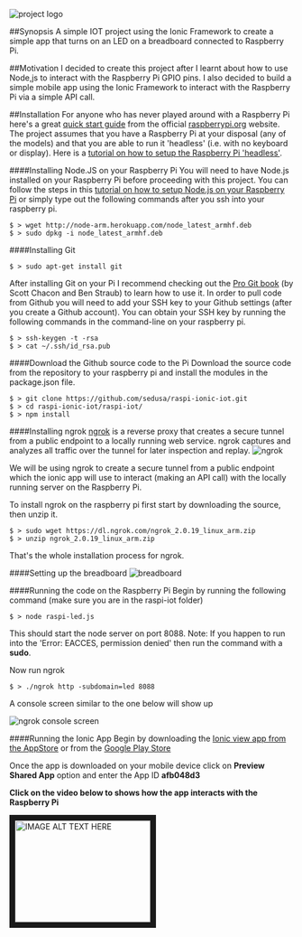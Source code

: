 ![project logo](http://res.cloudinary.com/drsedusa/image/upload/v1441593295/raspi-ionic-logo_me1nju.png)

##Synopsis
A simple IOT project using the Ionic Framework to create a simple app that turns on an LED on a breadboard connected to Raspberry Pi.

##Motivation
I decided to create this project after I learnt about how to use Node,js to interact with the Raspberry Pi GPIO pins.  I also decided to build a simple mobile app using the Ionic Framework to interact with the Raspberry Pi via a simple API call.

##Installation
For anyone who has never played around with a Raspberry Pi here's a great <a href="https://www.raspberrypi.org/wp-content/uploads/2012/04/quick-start-guide-v2_1.pdf" target="_blank">quick start guide</a> from the official <a href="https://www.raspberrypi.org/" target="_blank">raspberrypi.org</a> website.
The project assumes that you have a Raspberry Pi at your disposal (any of the models) and that you are able to run it 'headless' (i.e. with no keyboard or display).  Here is a <a href="https://www.raspberrypi.org/forums/viewtopic.php?f=91&t=74176" target="_blank">tutorial on how to setup the Raspberry Pi 'headless'</a>.

####Installing Node.JS on your Raspberry Pi
You will need to have Node.js installed on your Raspberry Pi before proceeding with this project.  You can follow the steps in this <a href="http://weworkweplay.com/play/raspberry-pi-nodejs/" target="_blank">tutorial on how to setup Node.js on your Raspberry Pi</a> or simply type out the following commands after you ssh into your raspberry pi.
```
$ > wget http://node-arm.herokuapp.com/node_latest_armhf.deb
$ > sudo dpkg -i node_latest_armhf.deb
```

####Installing Git
```
$ > sudo apt-get install git
```
After installing Git on your Pi I recommend checking out the <a href="http://git-scm.com/book/en/v2" target="_blank">Pro Git book</a> (by Scott Chacon and Ben Straub) to learn how to use it.
In order to pull code from Github you will need to add your SSH key to your Github settings (after you create a Github account).  You can obtain your SSH key by running the following commands in the command-line on your raspberry pi.
```
$ > ssh-keygen -t -rsa  
$ > cat ~/.ssh/id_rsa.pub
```

####Download the Github source code to the Pi
Download the source code from the repository to your raspberry pi and install the modules in the package.json file.
```
$ > git clone https://github.com/sedusa/raspi-ionic-iot.git
$ > cd raspi-ionic-iot/raspi-iot/
$ > npm install 
```

####Installing ngrok
<a href="https://ngrok.com/" traget="_blank">ngrok</a> is a reverse proxy that creates a secure tunnel from a public endpoint to a locally running web service. ngrok captures and analyzes all traffic over the tunnel for later inspection and replay.
![ngrok](http://res.cloudinary.com/drsedusa/image/upload/v1441640018/ngrok_tdkroh.png)

We will be using ngrok to create a secure tunnel from a public endpoint which the ionic app will use to interact (making an API call) with the locally running server on the Raspberry Pi.

To install ngrok on the raspberry pi first start by downloading the source, then unzip it.
```
$ > sudo wget https://dl.ngrok.com/ngrok_2.0.19_linux_arm.zip
$ > unzip ngrok_2.0.19_linux_arm.zip
```
That's the whole installation process for ngrok.

####Setting up the breadboard
![breadboard](http://res.cloudinary.com/drsedusa/image/upload/v1441678222/breadboard_hu1alv.png)

####Running the code on the Raspberry Pi
Begin by running the following command (make sure you are in the raspi-iot folder)
```
$ > node raspi-led.js
```
This should start the node server on port 8088.  Note: If you happen to run into the 'Error: EACCES, permission denied' then run the command with a **sudo**.

Now run ngrok
```
$ > ./ngrok http -subdomain=led 8088
```
A console screen similar to the one below will show up

![ngrok console screen](http://res.cloudinary.com/drsedusa/image/upload/v1441679765/ngrok-screen_pndgss.png)

####Running the Ionic App
Begin by downloading the <a href="https://itunes.apple.com/us/app/ionic-view/id849930087?mt=8" target="_blank">Ionic view app from the AppStore</a> or from the <a href="https://play.google.com/store/apps/details?id=com.ionic.viewapp&hl=en" target="_blank">Google Play Store</a>

Once the app is downloaded on your mobile device click on **Preview Shared App** option and enter the App ID **afb048d3**


**Click on the video below to shows how the app interacts with the Raspberry Pi**

<a href="http://www.youtube.com/watch?feature=player_embedded&v=9yw8BysEuNY
" target="_blank"><img src="http://img.youtube.com/vi/9yw8BysEuNY/0.jpg" 
alt="IMAGE ALT TEXT HERE" width="240" height="180" border="10" /></a>


